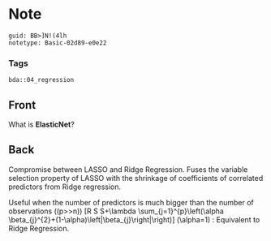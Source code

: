 # Note
```
guid: BB>]N!(4lh
notetype: Basic-02d89-e0e22
```

### Tags
```
bda::04_regression
```

## Front
What is <b>ElasticNet</b>?

## Back
Compromise between LASSO and Ridge Regression. Fuses the variable selection property of LASSO with the shrinkage of coefficients of correlated predictors from Ridge regression.

Useful when the number of predictors is much bigger than the number of observations \((p>>n)\)
\[R S S+\lambda \sum_{j=1}^{p}\left(\alpha \beta_{j}^{2}+(1-\alpha)\left|\beta_{j}\right|\right)\]
\(\alpha=1\) : Equivalent to Ridge Regression.
